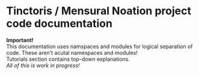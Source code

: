 # Tinctoris / Mensural Noation project code documentation

**Important!**  
This documentation uses namspaces and modules for logical separation of code. These aren't acutal namespaces and modules!  
Tutorials section contains top-down explanations.  
_All of this is work in progress!_  
